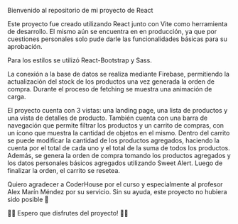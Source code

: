 Bienvenido al repositorio de mi proyecto de React

Este proyecto fue creado utilizando React junto con Vite como herramienta de desarrollo. El mismo aún se encuentra en en producción, ya que por cuestiones personales solo pude darle las funcionalidades básicas para su aprobación.

Para los estilos se utilizó React-Bootstrap y Sass.

La conexión a la base de datos se realiza mediante Firebase, permitiendo la actualización del stock de los productos una vez generada la orden de compra. Durante el proceso de fetching se muestra una animación de carga.

El proyecto cuenta con 3 vistas: una landing page, una lista de productos y una vista de detalles de producto. También cuenta con una barra de navegación que permite filtrar los productos y un carrito de compras, con un ícono que muestra la cantidad de objetos en el mismo. Dentro del carrito se puede modificar la cantidad de los productos agregados, haciendo la cuenta por el total de cada uno y el total de la suma de todos los productos. Además, se genera la orden de compra tomando los productos agregados y los datos personales básicos agregados utilizando Sweet Alert. Luego de finalizar la orden, el carrito se resetea.

Quiero agradecer a CoderHouse por el curso y especialmente al profesor Alex Marín Méndez por su servicio. Sin su ayuda, este proyecto no hubiera sido posible 🙌

🎉🚀 Espero que disfrutes del proyecto! 🚀🎉
